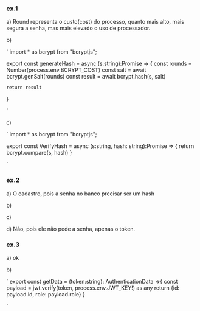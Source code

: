 ### ex.1

a) Round representa o custo(cost) do processo, quanto mais alto, mais segura a senha, mas mais elevado o uso de processador.

b) 

`
import * as bcrypt from "bcryptjs";

export const generateHash = async (s:string):Promise<string> => {
    const rounds = Number(process.env.BCRYPT_COST)
    const salt = await bcrypt.genSalt(rounds)
    const result = await bcrypt.hash(s, salt)

    return result
}

`

c)

`
import * as bcrypt from "bcryptjs";

export const VerifyHash = async (s:string, hash: string):Promise<boolean> => {
    return bcrypt.compare(s, hash)
}

` 

### ex.2 

a) O cadastro, pois a senha no banco precisar ser um hash

b)

c)

d) Não, pois ele não pede a senha, apenas o token.

### ex.3
a) ok

b)

`
export const getData = (token:string): AuthenticationData =>{
    const payload = jwt.verify(token, process.env.JWT_KEY!) as any
    return {id: payload.id, role: payload.role}
} 

`